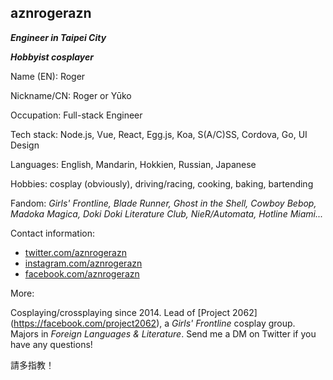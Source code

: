 ## aznrogerazn

***Engineer in Taipei City***

***Hobbyist cosplayer***

Name (EN): Roger

Nickname/CN: Roger or Yūko

Occupation: Full-stack Engineer

Tech stack: Node.js, Vue, React, Egg.js, Koa, S(A/C)SS, Cordova, Go, UI Design

Languages: English, Mandarin, Hokkien, Russian, Japanese

Hobbies: cosplay (obviously), driving/racing, cooking, baking, bartending

Fandom: *Girls' Frontline, Blade Runner, Ghost in the Shell, Cowboy Bebop, Madoka Magica, Doki Doki Literature Club, NieR/Automata, Hotline Miami...*

Contact information:

- [twitter.com/aznrogerazn](https://twitter.com/aznrogerazn)
- [instagram.com/aznrogerazn](https://instagram.com/aznrogerazn)
- [facebook.com/aznrogerazn](https://facebook.com/aznrogerazn)

More:

Cosplaying/crossplaying since 2014. Lead of [Project 2062] (https://facebook.com/project2062), a *Girls' Frontline* cosplay group. Majors in *Foreign Languages & Literature*. Send me a DM on Twitter if you have any questions!

請多指教！
